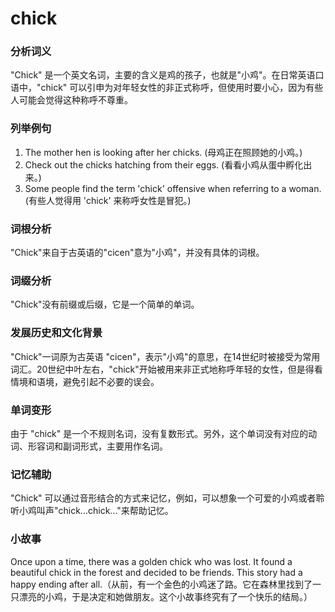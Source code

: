 # chick

### 分析词义

  

"Chick" 是一个英文名词，主要的含义是鸡的孩子，也就是"小鸡"。在日常英语口语中，"chick" 可以引申为对年轻女性的非正式称呼，但使用时要小心，因为有些人可能会觉得这种称呼不尊重。

  

### 列举例句

  

1.  The mother hen is looking after her chicks. (母鸡正在照顾她的小鸡。)
2.  Check out the chicks hatching from their eggs. (看看小鸡从蛋中孵化出来。)
3.  Some people find the term 'chick' offensive when referring to a woman. (有些人觉得用 'chick' 来称呼女性是冒犯。)

  

### 词根分析

  

"Chick"来自于古英语的"cicen"意为"小鸡"，并没有具体的词根。

  

### 词缀分析

  

"Chick"没有前缀或后缀，它是一个简单的单词。

  

### 发展历史和文化背景

  

"Chick"一词原为古英语 "cicen"，表示"小鸡"的意思，在14世纪时被接受为常用词汇。20世纪中叶左右，"chick"开始被用来非正式地称呼年轻的女性，但是得看情境和语境，避免引起不必要的误会。

  

### 单词变形

  

由于 "chick" 是一个不规则名词，没有复数形式。另外，这个单词没有对应的动词、形容词和副词形式，主要用作名词。

  

### 记忆辅助

  

"Chick" 可以通过音形结合的方式来记忆，例如，可以想象一个可爱的小鸡或者聆听小鸡叫声"chick...chick..."来帮助记忆。

  

### 小故事

  

Once upon a time, there was a golden chick who was lost. It found a beautiful chick in the forest and decided to be friends. This story had a happy ending after all.（从前，有一个金色的小鸡迷了路。它在森林里找到了一只漂亮的小鸡，于是决定和她做朋友。这个小故事终究有了一个快乐的结局。）
